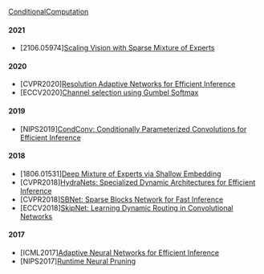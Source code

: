 [ConditionalComputation](https://github.com/laiyurui/ConditionalComputation)

#### 2021
- [2106.05974][Scaling Vision with Sparse Mixture of Experts](https://arxiv.org/abs/2106.05974)

#### 2020
- [CVPR2020][Resolution Adaptive Networks for Efficient Inference](https://openaccess.thecvf.com/content_CVPR_2020/papers/Yang_Resolution_Adaptive_Networks_for_Efficient_Inference_CVPR_2020_paper.pdf)
- [ECCV2020][Channel selection using Gumbel Softmax](https://arxiv.org/abs/1812.04180)

#### 2019
- [NIPS2019][CondConv: Conditionally Parameterized Convolutions for Efficient Inference](https://papers.nips.cc/paper/2019/hash/f2201f5191c4e92cc5af043eebfd0946-Abstract.html)

#### 2018
- [1806.01531][Deep Mixture of Experts via Shallow Embedding](https://arxiv.org/abs/1806.01531)
- [CVPR2018][HydraNets: Specialized Dynamic Architectures for Efficient Inference](https://openaccess.thecvf.com/content_cvpr_2018/papers/Mullapudi_HydraNets_Specialized_Dynamic_CVPR_2018_paper.pdf)
- [CVPR2018][SBNet: Sparse Blocks Network for Fast Inference](https://arxiv.org/abs/1801.02108)
- [ECCV2018][SkipNet: Learning Dynamic Routing in Convolutional Networks](https://arxiv.org/abs/1711.09485)

#### 2017
- [ICML2017][Adaptive Neural Networks for Efficient Inference](http://proceedings.mlr.press/v70/bolukbasi17a.html)
- [NIPS2017][Runtime Neural Pruning](https://papers.nips.cc/paper/2017/hash/a51fb975227d6640e4fe47854476d133-Abstract.html)
